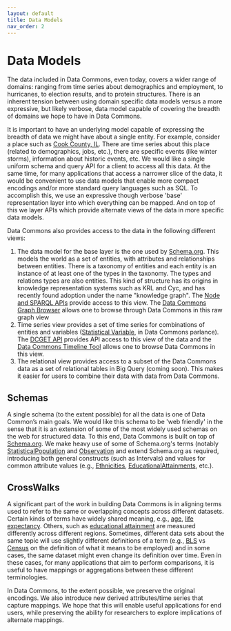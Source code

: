 ```yaml
---
layout: default
title: Data Models
nav_order: 2
---
```


# Data Models

The data included in Data Commons, even today, covers a wider range of domains: ranging from time series about demographics and employment, to hurricanes, to election results, and to protein structures. There is an inherent tension between using domain specific data models versus a more expressive, but likely verbose, data model capable of covering the breadth of domains we hope to have in Data Commons.

It is important to have an underlying model capable of expressing the breadth of data we might have about a single entity. For example, consider a place such as [Cook County, IL](https://datacommons.org/place/geoId/17031). There are time series about this place (related to demographics, jobs, etc.), there are specific events (like winter storms), information about historic events, etc. We would like a single uniform schema and query API for a client to access all this data. At the same time, for many applications that access a narrower slice of the data, it would be convenient to use data models that enable more compact encodings and/or more standard query languages such as SQL. To accomplish this, we use an expressive though verbose 'base' representation layer into which everything can be mapped. And on top of this we layer APIs which provide alternate views of the data in more specific data models.

Data Commons also provides access to the data in the following different views:

1. The data model for the base layer is the one used by [Schema.org](https://schema.org). This models the world as a set of entities, with attributes and relationships between entities. There is a taxonomy of entities and each entity is an instance of at least one of the types in the taxonomy. The types and relations types are also entities. This kind of structure has its origins in knowledge representation systems such as KRL and Cyc, and has recently found adoption under the name "knowledge graph". The [Node and SPARQL APIs](/api) provide access to this view. The [Data Commons Graph Browser](https://datacommons.org/browser) allows one to browse through Data Commons in this raw graph view
1. Time series view provides a set of time series for combinations of entities and variables ([Statistical Variable](https://datacommons.org/browser/StatisticalVariable), in Data Commons parlance). The [DCGET API](/api/sheets/get_variable.html) provides API access to this view of the data and the [Data Commons Timeline Tool](https://datacommons.org/tools/timeline) allows one to browse Data Commons in this view.
1. The relational view provides access to a subset of the Data Commons data as a set of relational tables in Big Query (coming soon). This makes it easier for users to combine their data with data from Data Commons.

## Schemas

A single schema (to the extent possible) for all the data is one of Data Common’s main goals. We would like this schema to be 'web friendly' in the sense that it is an extension of some of the most widely used schemas on the web for structured data. To this end, Data Commons is built on top of [Schema.org](https://schema.org). We make heavy use of some of Schema.org's terms (notably [StatisticalPopulation](https://schema.org/StatisticalPopulation) and [Observation](https://schema.org/Observation) and extend Schema.org as required, introducing both general constructs (such as Intervals) and values for common attribute values (e.g., [Ethnicities](https://browser.datacommons.org/browser/race), [EducationalAttainments](https://browser.datacommons.org/browser/educationalAttainment), etc.).

## CrossWalks

A significant part of the work in building Data Commons is in aligning terms used to refer to the same or overlapping concepts across different datasets. Certain kinds of terms have widely shared meaning, e.g., [age](https://browser.datacommons.org/browser/age), [life expectancy](https://browser.datacommons.org/browser/lifeExpectancy). Others, such as [educational attainment](https://browser.datacommons.org/browser/educationalAttainment) are measured differently across different regions. Sometimes, different data sets about the same topic will use slightly different definitions of a term (e.g., [BLS](https://www.bls.gov/bls/employment.htm) vs [Census](https://www.census.gov/topics/employment.html) on the definition of what it means to be employed) and in some cases, the same dataset might even change its definition over time. Even in these cases, for many applications that aim to perform comparisons, it is useful to have mappings or aggregations between these different terminologies.

In Data Commons, to the extent possible, we preserve the original encodings. We also introduce new derived attributes/time series that capture mappings. We hope that this will enable useful applications for end users, while preserving the ability for researchers to explore implications of alternate mappings.
